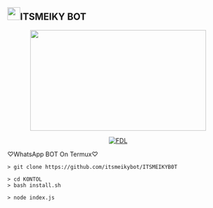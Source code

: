 ## <img src="https://github.com/TheDudeThatCode/TheDudeThatCode/blob/master/Assets/Hi.gif" width="29px">ITSMEIKY BOT
<p align="center">
<img src="https://camo.githubusercontent.com/0afcc6050ce6d1858e1f8136ad418fadea998a0188ae20364504ed6c9bbb6b2c/68747470733a2f2f696d61676573352e616c706861636f646572732e636f6d2f3931312f3931313631342e706e67" width="400" height="230"/>
</p>
<p align="center">
<p align="center">
<a href="#"><img title="FDL" src="https://img.shields.io/badge/ITSMEIKY-BOT-green?colorA=%23ff0000&colorB=%23017e40&style=for-the-badge"></a>
</p>
<p align="center">


♡WhatsApp BOT On Termux♡

```Termux Command 
> git clone https://github.com/itsmeikybot/ITSMEIKYB0T
```
```Next Command
> cd KONTOL
> bash install.sh
```
```
> node index.js 
```
